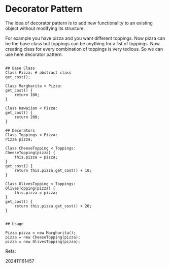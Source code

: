 
# Decorator Pattern
The idea of decorator pattern is to add new functionality to an existing object without modifying its structure.

For example you have pizza and you want different toppings. Now pizza can be the base class but toppings can be anything for a list of toppings.
Now creating class for every combination of toppings is very tedious. So we can use here decorator pattern.

```

## Base Class
Class Pizza: # abstract class
get_cost();

Class Margharita < Pizza:
get_cost() {
    return 100;
}

Class Hawaiian < Pizza:
get_cost() {
    return 200;
}

## Decorators
Class Toppings < Pizza:
Pizza pizza;

Class CheeseTopping < Toppings:
CheeseTopping(pizza) {
    this.pizza = pizza;
}
get_cost() {
    return this.pizza.get_cost() + 10;
}

Class OlivesTopping < Toppings:
OlivesTopping(pizza) {
    this.pizza = pizza;
}
get_cost() {
    return this.pizza.get_cost() + 20;
}


## Usage

Pizza pizza = new Margharita();
pizza = new CheeseTopping(pizza);
pizza = new OlivesTopping(pizza);
```


Refs: 


202411161457
